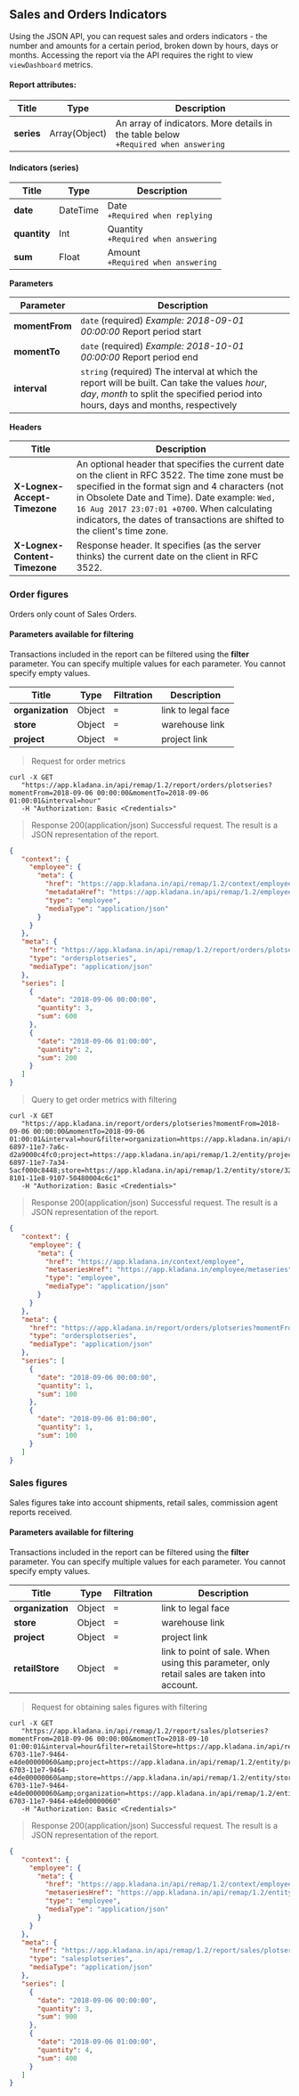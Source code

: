 ## Sales and Orders Indicators

Using the JSON API, you can request sales and orders indicators - the number and amounts for a certain period, broken down by hours, days or months. Accessing the report via the API requires the right to view `viewDashboard` metrics.

#### Report attributes:

| Title | Type | Description |
| ---------- | ----------- | -------- |
| **series** | Array(Object) | An array of indicators. More details in the table below<br>`+Required when answering` |

#### Indicators (series)

| Title | Type     | Description |
| ------------ |----------| -------------- |
| **date** | DateTime | Date<br>`+Required when replying` |
| **quantity** | Int      | Quantity<br>`+Required when answering` |
| **sum** | Float    | Amount<br>`+Required when answering` |

**Parameters**

| Parameter | Description |
| -------- | ---------- |
| **momentFrom** | `date` (required) *Example: 2018-09-01 00:00:00* Report period start |
| **momentTo** | `date` (required) *Example: 2018-10-01 00:00:00* Report period end |
| **interval** | `string` (required) The interval at which the report will be built. Can take the values *hour*, *day*, *month* to split the specified period into hours, days and months, respectively |
 
**Headers**

| Title | Description |
| -------- | ---------- |
| **X-Lognex-Accept-Timezone** | An optional header that specifies the current date on the client in RFC 3522. The time zone must be specified in the format sign and 4 characters (not in Obsolete Date and Time). Date example: `Wed, 16 Aug 2017 23:07:01 +0700`. When calculating indicators, the dates of transactions are shifted to the client's time zone. |
| **X-Lognex-Content-Timezone** | Response header. It specifies (as the server thinks) the current date on the client in RFC 3522. |

 
### Order figures

Orders only count of Sales Orders.

#### Parameters available for filtering

Transactions included in the report can be filtered using the **filter** parameter. You can specify multiple values for each parameter. You cannot specify empty values.

| Title | Type | Filtration | Description |
| ------- | ----- | --------- | ------ |
| **organization** | Object | `=` | link to legal face |
| **store** | Object | `=` | warehouse link |
| **project** | Object | `=` | project link |

> Request for order metrics

```shell
curl -X GET
   "https://app.kladana.in/api/remap/1.2/report/orders/plotseries?momentFrom=2018-09-06 00:00:00&momentTo=2018-09-06 01:00:01&interval=hour"
   -H "Authorization: Basic <Credentials>"
```

> Response 200(application/json)
Successful request. The result is a JSON representation of the report.

```json
{
   "context": {
     "employee": {
       "meta": {
         "href": "https://app.kladana.in/api/remap/1.2/context/employee",
         "metadataHref": "https://app.kladana.in/api/remap/1.2/employee/metadata",
         "type": "employee",
         "mediaType": "application/json"
       }
     }
   },
   "meta": {
     "href": "https://app.kladana.in/api/remap/1.2/report/orders/plotseries?momentFrom=2018-09-06 00:00:00&momentTo=2016-09-06 01:00:01&interval =hour",
     "type": "ordersplotseries",
     "mediaType": "application/json"
   },
   "series": [
     {
       "date": "2018-09-06 00:00:00",
       "quantity": 3,
       "sum": 600
     },
     {
       "date": "2018-09-06 01:00:00",
       "quantity": 2,
       "sum": 200
     }
   ]
}
```

> Query to get order metrics with filtering

```shell
curl -X GET
   "https://app.kladana.in/report/orders/plotseries?momentFrom=2018-09-06 00:00:00&momentTo=2018-09-06 01:00:01&interval=hour&filter=organization=https://app.kladana.in/api/remap/1.2/entity/organization/00cd5a99-6897-11e7-7a6c-d2a9000c4fc0;project=https://app.kladana.in/api/remap/1.2/entity/project/02e64f51-6897-11e7-7a34-5acf000c8448;store=https://app.kladana.in/api/remap/1.2/entity/store/32213d37-8101-11e8-9107-50480004c6c1"
   -H "Authorization: Basic <Credentials>"
```

> Response 200(application/json)
Successful request. The result is a JSON representation of the report.

```json
{
   "context": {
     "employee": {
       "meta": {
         "href": "https://app.kladana.in/context/employee",
         "metaseriesHref": "https://app.kladana.in/employee/metaseries",
         "type": "employee",
         "mediaType": "application/json"
       }
     }
   },
   "meta": {
     "href": "https://app.kladana.in/report/orders/plotseries?momentFrom=2018-09-06 00:00:00&momentTo=2016-09-06 01:00:01&interval=hour&filter=organization=https://app.kladana.in/api/remap/1.2/entity/organization/00cd5a99-6897-11e7-7a6c-d2a9000c4fc0;project=https://app.kladana.in/api/remap/1.2/entity/project/02e64f51-6897-11e7-7a34-5acf000c8448;store=https://app.kladana.in/api/remap/1.2/entity/store/32213d37-8101-11e8-9107-50480004c6c1",
     "type": "ordersplotseries",
     "mediaType": "application/json"
   },
   "series": [
     {
       "date": "2018-09-06 00:00:00",
       "quantity": 1,
       "sum": 100
     },
     {
       "date": "2018-09-06 01:00:00",
       "quantity": 1,
       "sum": 100
     }
   ]
}
```

### Sales figures

Sales figures take into account shipments, retail sales, commission agent reports received.

#### Parameters available for filtering

Transactions included in the report can be filtered using the **filter** parameter. You can specify multiple values for each parameter. You cannot specify empty values.

| Title | Type | Filtration | Description |
| ------- | ----- | ------- | -------- |
| **organization** | Object | `=` | link to legal face |
| **store** | Object | `=` | warehouse link |
| **project** | Object | `=` | project link |
| **retailStore** | Object | `=` | link to point of sale. When using this parameter, only retail sales are taken into account. |

> Request for obtaining sales figures with filtering

```shell
curl -X GET
   "https://app.kladana.in/api/remap/1.2/report/sales/plotseries?momentFrom=2018-09-06 00:00:00&momentTo=2018-09-10 01:00:01&interval=hour&filter=retailStore=https://app.kladana.in/api/remap/1.2/entity/retailstore/d9a8a213-6703-11e7-9464-e4de00000060&amp;project=https://app.kladana.in/api/remap/1.2/entity/project/d9a8a213-6703-11e7-9464-e4de00000060&amp;store=https://app.kladana.in/api/remap/1.2/entity/store/d9a8a213-6703-11e7-9464-e4de00000060&amp;organization=https://app.kladana.in/api/remap/1.2/entity/organization/d9a8a213-6703-11e7-9464-e4de00000060"
   -H "Authorization: Basic <Credentials>"
```

> Response 200(application/json)
Successful request. The result is a JSON representation of the report.

```json
{
   "context": {
     "employee": {
       "meta": {
         "href": "https://app.kladana.in/api/remap/1.2/context/employee",
         "metaseriesHref": "https://app.kladana.in/api/remap/1.2/entity/employee/metaseries",
         "type": "employee",
         "mediaType": "application/json"
       }
     }
   },
   "meta": {
     "href": "https://app.kladana.in/api/remap/1.2/report/sales/plotseries?momentFrom=2018-09-06 00:00:00&momentTo=2018-09-10 01:00:01&interval=hour&filter=retailStore=https://app.kladana.in/api/remap/1.2/entity/retailstore/d9a8a213-6703-11e7-9464-e4de00000060&amp;project=https://app.kladana.in/api/remap/1.2/entity/project/d9a8a213-6703-11e7-9464-e4de00000060&amp;store=https://app.kladana.in/api/remap/1.2/entity/store/d9a8a213-6703-11e7-9464-e4de00000060&amp;organization=https://app.kladana.in/api/remap/1.2/entity/organization/d9a8a213-6703-11e7-9464-e4de00000060",
     "type": "salesplotseries",
     "mediaType": "application/json"
   },
   "series": [
     {
       "date": "2018-09-06 00:00:00",
       "quantity": 3,
       "sum": 900
     },
     {
       "date": "2018-09-06 01:00:00",
       "quantity": 4,
       "sum": 400
     }
   ]
}
```

